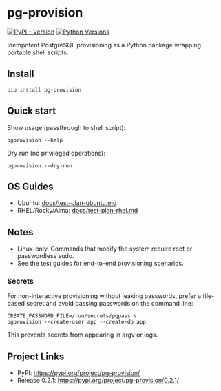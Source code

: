 # pg-provision

[![PyPI - Version](https://img.shields.io/pypi/v/pg-provision.svg)](https://pypi.org/project/pg-provision/) [![Python Versions](https://img.shields.io/pypi/pyversions/pg-provision.svg)](https://pypi.org/project/pg-provision/)

Idempotent PostgreSQL provisioning as a Python package wrapping portable shell scripts.

## Install

```
pip install pg-provision
```

## Quick start

Show usage (passthrough to shell script):

```
pgprovision --help
```

Dry run (no privileged operations):

```
pgprovision --dry-run
```

## OS Guides

- Ubuntu: [docs/test-plan-ubuntu.md](docs/test-plan-ubuntu.md)
- RHEL/Rocky/Alma: [docs/test-plan-rhel.md](docs/test-plan-rhel.md)

## Notes

- Linux-only. Commands that modify the system require root or passwordless sudo.
- See the test guides for end-to-end provisioning scenarios.

### Secrets

For non-interactive provisioning without leaking passwords, prefer a file-based secret and avoid passing passwords on the command line:

```
CREATE_PASSWORD_FILE=/run/secrets/pgpass \
pgprovision --create-user app --create-db app
```

This prevents secrets from appearing in argv or logs.

## Project Links

- PyPI: https://pypi.org/project/pg-provision/
- Release 0.2.1: https://pypi.org/project/pg-provision/0.2.1/
